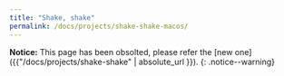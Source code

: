 ```yaml
---
title: "Shake, shake"
permalink: /docs/projects/shake-shake-macos/
---
```


**Notice:** This page has been obsolted, please refer the [new
one]({{"/docs/projects/shake-shake" | absolute_url }}). {: .notice--warning}

